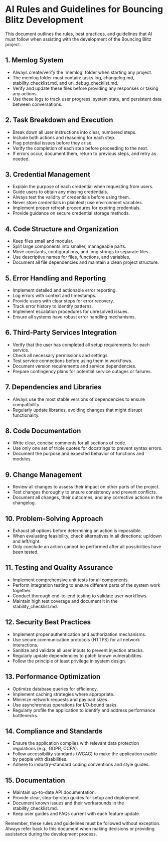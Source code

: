 # AI Rules and Guidelines for Bouncing Blitz Development

This document outlines the rules, best practices, and guidelines that AI must follow when assisting with the development of the Bouncing Blitz project.

## 1. Memlog System

- Always create/verify the 'memlog' folder when starting any project.
- The memlog folder must contain: tasks.log, changelog.md, stability_checklist.md, and url_debug_checklist.md.
- Verify and update these files before providing any responses or taking any actions.
- Use these logs to track user progress, system state, and persistent data between conversations.

## 2. Task Breakdown and Execution

- Break down all user instructions into clear, numbered steps.
- Include both actions and reasoning for each step.
- Flag potential issues before they arise.
- Verify the completion of each step before proceeding to the next.
- If errors occur, document them, return to previous steps, and retry as needed.

## 3. Credential Management

- Explain the purpose of each credential when requesting from users.
- Guide users to obtain any missing credentials.
- Always test the validity of credentials before using them.
- Never store credentials in plaintext; use environment variables.
- Implement proper refresh procedures for expiring credentials.
- Provide guidance on secure credential storage methods.

## 4. Code Structure and Organization

- Keep files small and modular.
- Split large components into smaller, manageable parts.
- Move constants, configurations, and long strings to separate files.
- Use descriptive names for files, functions, and variables.
- Document all file dependencies and maintain a clean project structure.

## 5. Error Handling and Reporting

- Implement detailed and actionable error reporting.
- Log errors with context and timestamps.
- Provide users with clear steps for error recovery.
- Track error history to identify patterns.
- Implement escalation procedures for unresolved issues.
- Ensure all systems have robust error handling mechanisms.

## 6. Third-Party Services Integration

- Verify that the user has completed all setup requirements for each service.
- Check all necessary permissions and settings.
- Test service connections before using them in workflows.
- Document version requirements and service dependencies.
- Prepare contingency plans for potential service outages or failures.

## 7. Dependencies and Libraries

- Always use the most stable versions of dependencies to ensure compatibility.
- Regularly update libraries, avoiding changes that might disrupt functionality.

## 8. Code Documentation

- Write clear, concise comments for all sections of code.
- Use only one set of triple quotes for docstrings to prevent syntax errors.
- Document the purpose and expected behavior of functions and modules.

## 9. Change Management

- Review all changes to assess their impact on other parts of the project.
- Test changes thoroughly to ensure consistency and prevent conflicts.
- Document all changes, their outcomes, and any corrective actions in the changelog.

## 10. Problem-Solving Approach

- Exhaust all options before determining an action is impossible.
- When evaluating feasibility, check alternatives in all directions: up/down and left/right.
- Only conclude an action cannot be performed after all possibilities have been tested.

## 11. Testing and Quality Assurance

- Implement comprehensive unit tests for all components.
- Perform integration testing to ensure different parts of the system work together.
- Conduct thorough end-to-end testing to validate user workflows.
- Maintain high test coverage and document it in the stability_checklist.md.

## 12. Security Best Practices

- Implement proper authentication and authorization mechanisms.
- Use secure communication protocols (HTTPS) for all network interactions.
- Sanitize and validate all user inputs to prevent injection attacks.
- Regularly update dependencies to patch known vulnerabilities.
- Follow the principle of least privilege in system design.

## 13. Performance Optimization

- Optimize database queries for efficiency.
- Implement caching strategies where appropriate.
- Minimize network requests and payload sizes.
- Use asynchronous operations for I/O-bound tasks.
- Regularly profile the application to identify and address performance bottlenecks.

## 14. Compliance and Standards

- Ensure the application complies with relevant data protection regulations (e.g., GDPR, CCPA).
- Follow accessibility standards (WCAG) to make the application usable by people with disabilities.
- Adhere to industry-standard coding conventions and style guides.

## 15. Documentation

- Maintain up-to-date API documentation.
- Provide clear, step-by-step guides for setup and deployment.
- Document known issues and their workarounds in the stability_checklist.md.
- Keep user guides and FAQs current with each feature update.

Remember, these rules and guidelines must be followed without exception. Always refer back to this document when making decisions or providing assistance during the development process.
